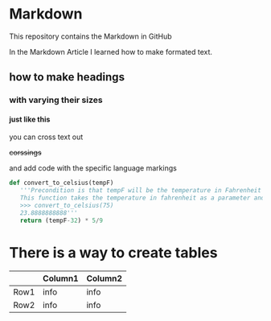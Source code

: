 # Markdown
This repository contains the Markdown in GitHub

In the Markdown Article I learned how to make formated text.

## how to make  headings
### with varying their sizes
#### just like this
 you can cross text out
 
~~corssings~~

 and add code  with the specific language markings
 
```python
def convert_to_celsius(tempF)
   '''Precondition is that tempF will be the temperature in Fahrenheit
   This function takes the temperature in fahrenheit as a parameter and return the value in ceslsius
   >>> convert_to_celsius(75)
   23.8888888888'''
   return (tempF-32) * 5/9
   ```

# There is a way to create tables


|    | Column1 | Column2
--- | --- | ---
Row1 | info | info
Row2 | info | info
